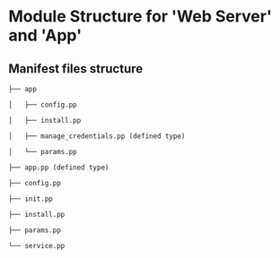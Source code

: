 
# Module Structure for 'Web Server' and 'App'



## Manifest files structure 

```
├── app 

│   ├── config.pp 

│   ├── install.pp 

│   ├── manage_credentials.pp (defined type)

│   └── params.pp 

├── app.pp (defined type)

├── config.pp 

├── init.pp 

├── install.pp 

├── params.pp 

└── service.pp
```
